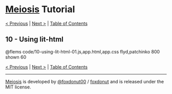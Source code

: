 # [Meiosis](https://meiosis.js.org) Tutorial

[< Previous](09-using-preact.html) |
[Next >](11-whats-next.html) |
[Table of Contents](toc.html)

## 10 - Using lit-html

@flems code/10-using-lit-html-01.js,app.html,app.css flyd,patchinko 800 shown 60

[< Previous](09-using-preact.html) |
[Next >](11-whats-next.html) |
[Table of Contents](toc.html)

-----

[Meiosis](https://meiosis.js.org) is developed by [@foxdonut00](http://twitter.com/foxdonut00) / [foxdonut](https://github.com/foxdonut) and is released under the MIT license.
